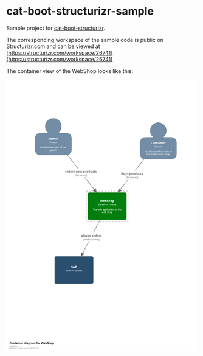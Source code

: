 # cat-boot-structurizr-sample

Sample project for [cat-boot-structurizr](https://github.com/Catalysts/cat-boot/tree/master/cat-boot-structurizr).

The corresponding workspace of the sample code is public on Structurizr.com and can be viewed at [https://structurizr.com/workspace/26741](https://structurizr.com/workspace/26741)

The container view of the WebShop looks like this:

![StructurizrScreenshot](https://github.com/Catalysts/cat-boot-structurizr-sample/raw/master/structurizr-26741-webshop.png)
